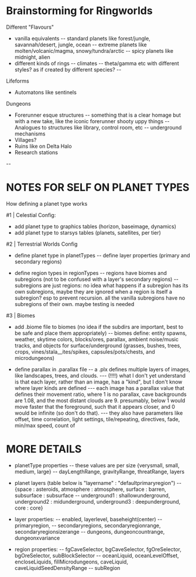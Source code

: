 # Brainstorming for Ringworlds

Different "Flavours"
- vanilla equivalents
-- standard planets like forest/jungle, savannah/desert, jungle, ocean
-- extreme planets like molten/volcanic/magma, snowy/tundra/arctic
-- spicy planets like midnight, alien
- different kinds of rings
-- climates
-- theta/gamma etc with different styles? as if created by different species?
--


Lifeforms
- Automatons like sentinels

Dungeons
- Forerunner esque structures
-- something that is a clear homage but with a new take, like the iconic forerunner shooty uppy things
-- Analogues to structures like library, control room, etc
-- underground mechanisms
- Villages?
- Ruins like on Delta Halo
- Research stations
 

--


# NOTES FOR SELF ON PLANET TYPES

How defining a planet type works

#1 | Celestial Config:
 - add planet type to graphics tables (horizon, baseimage, dynamics)
 - add planet type to starsys tables (planets, satellites, per tier)
 
#2 | Terrestrial Worlds Config
 - define planet type in planetTypes
 -- define layer properties (primary and secondary regions)
 
 - define region types in regionTypes
 -- regions have biomes and subregions (not to be confused with a layer's secondary regions)
 -- subregions are just regions: no idea what happens if a subregion has its own subregions, maybe
    they are ignored when a region is itself a subregion? esp to prevent recursion. all the vanilla subregions
	have no subregions of their own. maybe testing is needed

#3 | Biomes
 - add .biome file to biomes (no idea if the subdirs are important, best to be safe and place them appropriately)
 -- biomes define: entity spawns, weather, skytime colors, blocks/ores, parallax, ambient noise/music tracks, 
    and objects for surface/underground (grasses, bushes, trees, crops, vines/stala__ites/spikes, capsules/pots/chests, and microdungeons) 
 
 - define parallax in .parallax file
 -- a .plx defines multiple layers of images, like landscapes, trees, and clouds. 
 --- (!!!!) what I don't yet understand is that each layer, rather than an image, has a "kind", but I don't know where layer kinds are defined
 --- each image has a parallax value that defines their movement ratio, where 1 is no parallax, cave backgrounds are 1.08, and the most distant clouds are 9. presumably, below 1 would move faster that the foreground, such that it appears closer, and 0 would be infinite (so don't do that).
 --- they also have parameters like offset, time correlation, light settings, tile/repeating, directives, fade, min/max speed, count of
 
# MORE DETAILS
 
- planetType properties
-- these values are per size {verysmall, small, medium, large}
-- dayLengthRange, gravityRange, threatRange, layers 

- planet layers (table below is "layername" : "defaultprimaryregion")
-- {space : asteroids, atmosphere : atmosphere, surface : barren, subsurface : subsurface
-- underground1 : shallowunderground, underground2 : midunderground, underground3 : deepunderground, core : core}

- layer properties:
-- enabled, layerlevel, baseheight(center)
-- primaryregion, 
-- secondaryregions, secondaryregionrange, secondaryregionsizerange
-- dungeons, dungeoncountrange, dungeonxvariance

- region properties:
-- fgCaveSelector, bgCaveSelector, fgOreSelector, bgOreSelector, subBlockSelector
-- oceanLiquid, oceanLevelOffset, encloseLiquids, fillMicrodungeons, caveLiquid, caveLiquidSeedDensityRange
-- subRegion